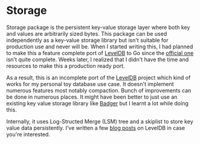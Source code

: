 # Storage

Storage package is the persistent key-value storage layer where both key and values are arbitrarily sized bytes. This package can be used independently as a key-value storage library but isn't suitable for production use and never will be. When I started writing this, I had planned to make this a feature complete port of [LevelDB](https://github.com/google/leveldb) to Go since the [official one](https://github.com/golang/leveldb) isn't quite complete. Weeks later, I realized that I didn't have the time and resources to make this a production ready port.

As a result, this is an incomplete port of the [LevelDB](https://github.com/google/leveldb) project which kind of works for my personal toy database use case. It doesn't implement numerous features most notably compaction. Bunch of improvements can be done in numerous places. It might have been better to just use an existing key value storage library like [Badger](https://github.com/dgraph-io/badger) but I learnt a lot while doing this.

Internally, it uses Log-Structed Merge (LSM) tree and a skiplist to store key value data persistently. I've written a few [blog posts](https://sauravt.me/tags/leveldb/) on LevelDB in case you're interested.

